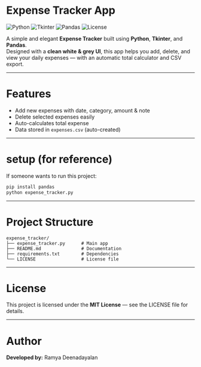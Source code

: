 # Expense Tracker App

![Python](https://img.shields.io/badge/Python-3.8+-blue?logo=python)
![Tkinter](https://img.shields.io/badge/GUI-Tkinter-lightgrey?logo=python)
![Pandas](https://img.shields.io/badge/Data-Pandas-orange?logo=pandas)
![License](https://img.shields.io/badge/License-MIT-green)

A simple and elegant **Expense Tracker** built using **Python**, **Tkinter**, and **Pandas**.  
Designed with a **clean white & grey UI**, this app helps you add, delete, and view your daily expenses — with an automatic total calculator and CSV export.

---

# Features
- Add new expenses with date, category, amount & note  
-  Delete selected expenses easily  
-  Auto-calculates total expense  
-  Data stored in `expenses.csv` (auto-created)  
---

# setup (for reference)
If someone wants to run this project:
```bash
pip install pandas
python expense_tracker.py
```

---

# Project Structure
```
expense_tracker/
├── expense_tracker.py      # Main app
├── README.md               # Documentation
├── requirements.txt        # Dependencies
└── LICENSE                 # License file
```

---

# License
This project is licensed under the **MIT License** — see the LICENSE file for details.

---

# Author
**Developed by:** Ramya Deenadayalan

